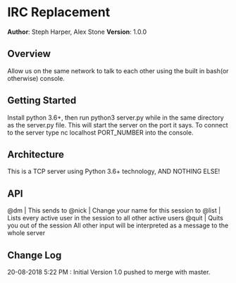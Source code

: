 # IRC Replacement

**Author**: Steph Harper, Alex Stone
**Version**: 1.0.0

## Overview
Allow us on the same network to talk to each other using the built in bash(or otherwise) console.

## Getting Started
Install python 3.6+, then run python3 server.py while in the same directory as the server.py file. This will start the server on the port it says. To connect to the server type nc localhost PORT_NUMBER into the console.

## Architecture
This is a TCP server using Python 3.6+ technology, AND NOTHING ELSE!

## API
@dm <username> <message> | This sends <message> to <username>
@nick <name> | Change your name for this session to <name>
@list | Lists every active user in the session to all other active users
@quit | Quits you out of the session
All other input will be interpreted as a message to the whole server


## Change Log
20-08-2018 5:22 PM : Initial Version 1.0 pushed to merge with master.
